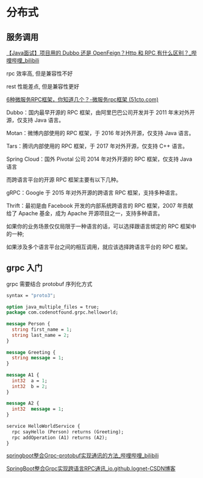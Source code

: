 # 分布式

## 服务调用



[【Java面试】项目用的 Dubbo 还是 OpenFeign？Http 和 RPC 有什么区别？_哔哩哔哩_bilibili](https://www.bilibili.com/video/BV1MC4y1V7s7/?spm_id_from=333.1007.tianma.1-1-1.click&vd_source=eabc2c22ae7849c2c4f31815da49f209)

rpc 效率高, 但是兼容性不好

rest 性能差点, 但是兼容性更好



[6种微服务RPC框架，你知道几个？-微服务rpc框架 (51cto.com)](https://www.51cto.com/article/648311.html)

Dubbo：国内最早开源的 RPC 框架，由阿里巴巴公司开发并于 2011 年末对外开源，仅支持 Java 语言。

Motan：微博内部使用的 RPC 框架，于 2016 年对外开源，仅支持 Java 语言。

Tars：腾讯内部使用的 RPC 框架，于 2017 年对外开源，仅支持 C++ 语言。

Spring Cloud：国外 Pivotal 公司 2014 年对外开源的 RPC 框架，仅支持 Java 语言

而跨语言平台的开源 RPC 框架主要有以下几种。

gRPC：Google 于 2015 年对外开源的跨语言 RPC 框架，支持多种语言。

Thrift：最初是由 Facebook 开发的内部系统跨语言的 RPC 框架，2007 年贡献给了 Apache 基金，成为 Apache 开源项目之一，支持多种语言。

如果你的业务场景仅仅局限于一种语言的话，可以选择跟语言绑定的 RPC 框架中的一种;

如果涉及多个语言平台之间的相互调用，就应该选择跨语言平台的 RPC 框架。



## grpc 入门



grpc 需要结合 protobuf 序列化方式

```protobuf
syntax = "proto3";
 
option java_multiple_files = true;
package com.codenotfound.grpc.helloworld;
 
message Person {
  string first_name = 1;
  string last_name = 2;
}
 
message Greeting {
  string message = 1;
}
 
message A1 {
  int32  a = 1;
  int32  b = 2;
}
 
message A2 {
  int32  message = 1;
}
 
service HelloWorldService {
  rpc sayHello (Person) returns (Greeting);
  rpc addOperation (A1) returns (A2);
}
```

[springboot整合Grpc-protobuf实现通讯的方法_哔哩哔哩_bilibili](https://www.bilibili.com/video/BV1aS4y187ne/?spm_id_from=..search-card.all.click&vd_source=eabc2c22ae7849c2c4f31815da49f209)

[SpringBoot整合Grpc实现跨语言RPC通讯_io.github.lognet-CSDN博客](https://linuxstyle.blog.csdn.net/article/details/100727562?spm=1001.2101.3001.6650.3&utm_medium=distribute.pc_relevant.none-task-blog-2%7Edefault%7ECTRLIST%7ERate-3-100727562-blog-109050036.235%5Ev38%5Epc_relevant_anti_vip&depth_1-utm_source=distribute.pc_relevant.none-task-blog-2%7Edefault%7ECTRLIST%7ERate-3-100727562-blog-109050036.235%5Ev38%5Epc_relevant_anti_vip&utm_relevant_index=6)

